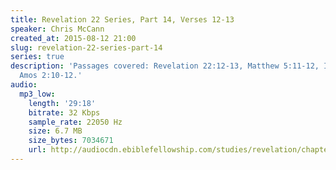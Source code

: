 ```yaml
---
title: Revelation 22 Series, Part 14, Verses 12-13
speaker: Chris McCann
created_at: 2015-08-12 21:00
slug: revelation-22-series-part-14
series: true
description: 'Passages covered: Revelation 22:12-13, Matthew 5:11-12, Isaiah 30:10,
  Amos 2:10-12.'
audio:
  mp3_low:
    length: '29:18'
    bitrate: 32 Kbps
    sample_rate: 22050 Hz
    size: 6.7 MB
    size_bytes: 7034671
    url: http://audiocdn.ebiblefellowship.com/studies/revelation/chapter-22/2015.08.12_McCann_-_Revelation_22_Series_Part_14.mp3
---
```

